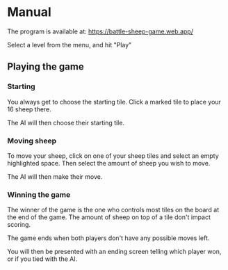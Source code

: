 # Manual

The program is available at: https://battle-sheep-game.web.app/

Select a level from the menu, and hit "Play"

## Playing the game

### Starting

You always get to choose the starting tile.
Click a marked tile to place your 16 sheep there.

The AI will then choose their starting tile.

### Moving sheep

To move your sheep, click on one of your sheep tiles and select an empty highlighted space.
Then select the amount of sheep you wish to move.

The AI will then make their move.

### Winning the game

The winner of the game is the one who controls most tiles on the board at the end of the game. The amount of sheep on top of a tile don't impact scoring.

The game ends when both players don't have any possible moves left.

You will then be presented with an ending screen telling which player won, or if you tied with the AI.
